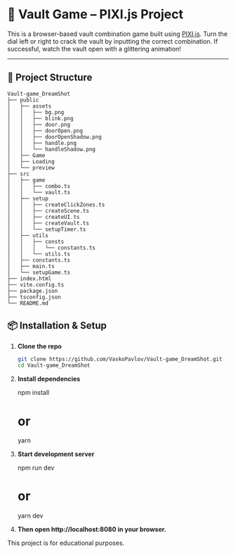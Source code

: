 # 🔐 Vault Game – PIXI.js Project

This is a browser-based vault combination game built using [PIXI.js](https://pixijs.com/). Turn the dial left or right to crack the vault by inputting the correct combination. If successful, watch the vault open with a glittering animation!

---

## 📁 Project Structure

```
Vault-game_DreamShot
├── public
│   ├── assets
│   │   ├── bg.png
│   │   ├── blink.png
│   │   ├── door.png
│   │   ├── doorOpen.png
│   │   ├── doorOpenShadow.png
│   │   ├── handle.png
│   │   └── handleShadow.png
│   ├── Game
│   ├── Loading
│   └── preview
├── src
│   ├── game
│   │   ├── combo.ts
│   │   └── vault.ts
│   ├── setup
│   │   ├── createClickZones.ts
│   │   ├── createScene.ts
│   │   ├── createUI.ts
│   │   ├── createVault.ts
│   │   └── setupTimer.ts
│   ├── utils
│   │   ├── consts
│   │   │   └── constants.ts
│   │   └── utils.ts
│   ├── constants.ts
│   ├── main.ts
│   └── setupGame.ts
├── index.html
├── vite.config.ts
├── package.json
├── tsconfig.json
└── README.md
```

## 📦 Installation & Setup

1. **Clone the repo**  
   ```bash
   git clone https://github.com/VaskoPavlov/Vault-game_DreamShot.git
   cd Vault-game_DreamShot

2. **Install dependencies**
   
    npm install
    # or
    yarn

3. **Start development server**
    
    npm run dev
    # or
    yarn dev

4. **Then open http://localhost:8080 in your browser.**

This project is for educational purposes.